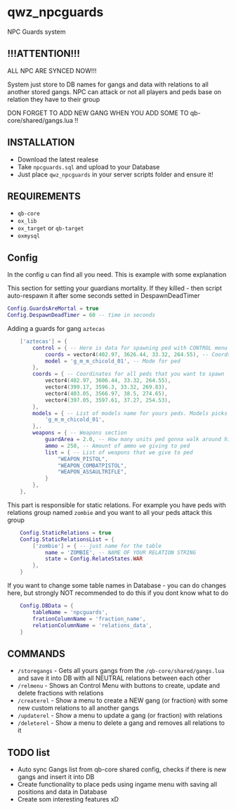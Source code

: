 # qwz_npcguards
NPC Guards system

## !!!ATTENTION!!!

ALL NPC ARE SYNCED NOW!!!

System just store to DB names for gangs and data with relations to all another stored gangs. NPC can attack or not all players and peds base on relation they have to their group

DON FORGET TO ADD NEW GANG WHEN YOU ADD SOME TO qb-core/shared/gangs.lua !!

## INSTALLATION
 - Download the latest realese
 - Take `npcguards.sql` and upload to your Database
 - Just place `qwz_npcguards` in your server scripts folder and ensure it!

## REQUIREMENTS
 - `qb-core`
 - `ox_lib`
 - `ox_target` or `qb-target`
 - `oxmysql`

## Config

In the config u can find all you need. This is example with some explanation


This section for setting your guardians mortality. If they killed - then script auto-respawn it after some seconds setted in DespawnDeadTimer

```lua
Config.GuardsAreMortal = true
Config.DespawnDeadTimer = 60 -- time in seconds
```

Adding a guards for gang `aztecas`

```lua
    ['aztecas'] = {
        control = { -- Here is data for spawning ped with CONTROL menu for all ur guards
            coords = vector4(402.97, 3626.44, 33.32, 264.55), -- Coords for this ped
            model = 'g_m_m_chicold_01', -- Mode for ped
        },
        coords = { -- Coordinates for all peds that you want to spawn
            vector4(402.97, 3606.44, 33.32, 264.55),
            vector4(399.17, 3596.3, 33.32, 269.83),
            vector4(403.05, 3566.97, 38.5, 274.65),
            vector4(397.05, 3597.61, 37.27, 254.53),
        },
        models = { -- List of models name for yours peds. Models picks randomly
            'g_m_m_chicold_01',
        },.
        weapons = { -- Weapons section
            guardArea = 2.0, -- How many units ped gonna walk around his spawn point
            ammo = 250, -- Amount of ammo we giving to ped
            list = { -- List of weapons that we give to ped
                "WEAPON_PISTOL",
                "WEAPON_COMBATPISTOL",
                "WEAPON_ASSAULTRIFLE",
            }
        },
    },
```
This part is responsible for static relations. For example you have peds with relations group named `zombie` and you want to all your peds attack this group

```lua
    Config.StaticRelations = true
    Config.StaticRelationsList = {
        ['zombie'] = { -- just name for the table
            name = 'ZOMBIE', -- NAME OF YOUR RELATION STRING
            state = Config.RelateStates.WAR
        },
    }
```

If you want to change some table names in Database - you can do changes here, but strongly NOT recommended to do this if you dont know what to do

```lua
    Config.DBData = {
        tableName = 'npcguards',
        frationColumnName = 'fraction_name',
        relationColumnName = 'relations_data',
    }
```

## COMMANDS
 - `/storegangs` - Gets all yours gangs from the `/qb-core/shared/gangs.lua` and save it into DB with all NEUTRAL relations between each other
 - `/relmenu` - Shows an Control Menu with buttons to create, update and delete fractions with relations
 - `/createrel` - Show a menu to create a NEW gang (or fraction) with some new custom relations to all another gangs
 - `/updaterel` - Show a menu to update a gang (or fraction) with relations
 - `/deleterel` - Show a menu to delete a gang and removes all relations to it

 ## TODO list
 - Auto sync Gangs list from qb-core shared config, checks if there is new gangs and insert it into DB
 - Create functionality to place peds using ingame menu with saving all positions and data in Database
 - Create som interesting features xD
